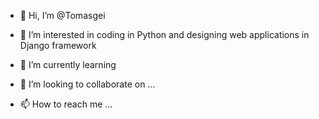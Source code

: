 - 👋 Hi, I’m @Tomasgei
- 👀 I’m interested in coding in Python and designing web applications in Django framework

- 🌱 I’m currently learning

- 💞️ I’m looking to collaborate on ...
- 📫 How to reach me ...

<!---
Tomasgei/Tomasgei is a ✨ special ✨ repository because its `README.md` (this file) appears on your GitHub profile.
You can click the Preview link to take a look at your changes.
--->

